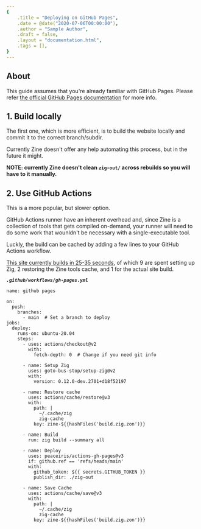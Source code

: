 ```yaml
---
{
    .title = "Deploying on GitHub Pages",
    .date = @date("2020-07-06T00:00:00"),
    .author = "Sample Author",
    .draft = false,
    .layout = "documentation.html",
    .tags = [],
} 
--- 
```

## About
This guide assumes that you're already familiar with GitHub Pages. Please refer [the official GitHub Pages documentation](https://pages.github.com/) for more info.


## 1. Build locally
The first one, which is more efficient, is to build the website locally and commit it to the correct branch/subdir. 

Currently Zine doesn't offer any help automating this process, but in the future it might.

**NOTE: currently Zine doesn't clean `zig-out/` across rebuilds so you will have to it manually.**


## 2. Use GitHub Actions

This is a more popular, but slower option.

GitHub Actions runner have an inherent overhead and, since Zine is a collection of tools that gets compiled on-demand, your runner will need to do some work that wounldn't be necessary with a single-executable tool.

Luckly, the build can be cached by adding a few lines to your GitHub Actions workflow.

[This site currently builds in 25-35 seconds](https://github.com/kristoff-it/zine/actions), of which 9 are spent setting up Zig, 2 restoring the Zine tools cache, and 1 for the actual site build.

***`.github/workflows/gh-pages.yml`***
```
name: github pages

on:
  push:
    branches:
      - main  # Set a branch to deploy
jobs:
  deploy:
    runs-on: ubuntu-20.04
    steps:
      - uses: actions/checkout@v2
        with:
          fetch-depth: 0  # Change if you need git info

      - name: Setup Zig
        uses: goto-bus-stop/setup-zig@v2
        with:
          version: 0.12.0-dev.2701+d18f52197
          
      - name: Restore cache
        uses: actions/cache/restore@v3
        with:
          path: |
            ~/.cache/zig
            zig-cache
          key: zine-${{hashFiles('build.zig.zon')}}          

      - name: Build
        run: zig build --summary all
          
      - name: Deploy
        uses: peaceiris/actions-gh-pages@v3
        if: github.ref == 'refs/heads/main'
        with:
          github_token: ${{ secrets.GITHUB_TOKEN }}
          publish_dir: ./zig-out
          
      - name: Save Cache
        uses: actions/cache/save@v3
        with:
          path: |
            ~/.cache/zig
            zig-cache
          key: zine-${{hashFiles('build.zig.zon')}}          
```

